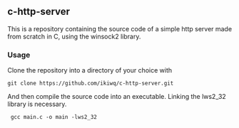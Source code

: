 ## c-http-server
This is a repository containing the source code of a simple http server made from scratch in C, using the winsock2 library.

### Usage
Clone the repository into a directory of your choice with

    git clone https://github.com/ikiwq/c-http-server.git

And then compile the source code into an executable. Linking the lws2_32 library is necessary.

     gcc main.c -o main -lws2_32
